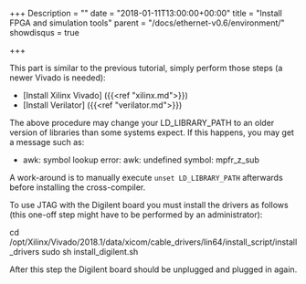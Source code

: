 +++
Description = ""
date = "2018-01-11T13:00:00+00:00"
title = "Install FPGA and simulation tools"
parent = "/docs/ethernet-v0.6/environment/"
showdisqus = true

+++

This part is similar to the previous tutorial, simply perform those steps (a newer Vivado is needed):

 * [Install Xilinx Vivado] ({{<ref "xilinx.md">}})
 * [Install Verilator] ({{<ref "verilator.md">}})

The above procedure may change your LD_LIBRARY_PATH to an older version of libraries than some systems expect. If this
happens, you may get a message such as:

* awk: symbol lookup error: awk: undefined symbol: mpfr_z_sub

A work-around is to manually execute `unset LD_LIBRARY_PATH` afterwards before installing the cross-compiler.

To use JTAG with the Digilent board you must install the drivers as follows (this one-off step might have to be performed by an administrator):

cd /opt/Xilinx/Vivado/2018.1/data/xicom/cable_drivers/lin64/install_script/install_drivers
sudo sh install_digilent.sh

After this step the Digilent board should be unplugged and plugged in again.
